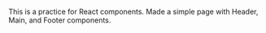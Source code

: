 This is a practice for React components.
Made a simple page with Header, Main, and Footer components.